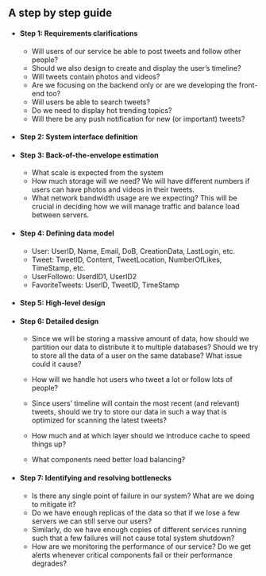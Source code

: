 ## A step by step guide

- #### Step 1: Requirements clarifications
  - Will users of our service be able to post tweets and follow other people?
  - Should we also design to create and display the user’s timeline?
  - Will tweets contain photos and videos?
  - Are we focusing on the backend only or are we developing the front-end too?
  - Will users be able to search tweets?
  - Do we need to display hot trending topics?
  - Will there be any push notification for new (or important) tweets?
- #### Step 2: System interface definition
- #### Step 3: Back-of-the-envelope estimation
  - What scale is expected from the system
  - How much storage will we need? We will have different numbers if users can have photos and videos in their tweets.
  - What network bandwidth usage are we expecting? This will be crucial in deciding how we will manage traffic and balance load between servers.
- #### Step 4: Defining data model
  - User: UserID, Name, Email, DoB, CreationData, LastLogin, etc.
  - Tweet: TweetID, Content, TweetLocation, NumberOfLikes, TimeStamp, etc.
  - UserFollowo: UserdID1, UserID2
  - FavoriteTweets: UserID, TweetID, TimeStamp
- #### Step 5: High-level design
- #### Step 6: Detailed design
  - Since we will be storing a massive amount of data, how should we partition our data to distribute it to multiple databases? Should we try to store all the data of a user on the same database? What issue could it cause?

  - How will we handle hot users who tweet a lot or follow lots of people?
  - Since users’ timeline will contain the most recent (and relevant) tweets, should we try to store our data in such a way that is optimized for scanning the latest tweets?
  - How much and at which layer should we introduce cache to speed things up?
  - What components need better load balancing?
- #### Step 7: Identifying and resolving bottlenecks
  - Is there any single point of failure in our system? What are we doing to mitigate it?
  - Do we have enough replicas of the data so that if we lose a few servers we can still serve our users?
  - Similarly, do we have enough copies of different services running such that a few failures will not cause total system shutdown?
  - How are we monitoring the performance of our service? Do we get alerts whenever critical components fail or their performance degrades?
